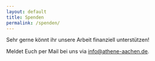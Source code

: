 ```yaml
---
layout: default
title: Spenden
permalink: /spenden/
---
```


Sehr gerne könnt ihr unsere Arbeit finanziell unterstützen!

<div id="donationform-default"><script src="https://www.helpmundo.de/helptools/donations/16528/0/init.js?type=dom&newLocal=de&amount=20&rtm=0" type="text/javascript"></script></div>

Meldet Euch per Mail bei uns via <a href="mailto:info@athene-aachen.de">info@athene-aachen.de</a>.
